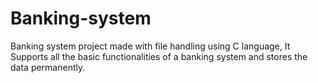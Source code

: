 # Banking-system
Banking system project made with file handling
using C language, It Supports all the basic functionalities of a banking system and stores the data permanently.
